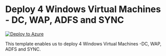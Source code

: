 # Deploy 4 Windows Virtual Machines - DC, WAP, ADFS and SYNC


[![Deploy to Azure](https://aka.ms/deploytoazurebutton)](https://portal.azure.com/#create/Microsoft.Template/uri/https%3A%2F%2Fraw.githubusercontent.com%2Fmehul-birari%2Fsample-arm-templates%2Fmaster%2Fvm-variable-data-disks%2Fazuredeploy.json)  

This template enables us to deploy 4 Windows Virtual Machines -DC, WAP, ADFS and SYNC. 

